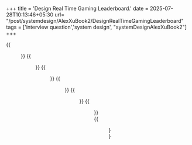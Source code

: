+++
title = 'Design Real Time Gaming Leaderboard.'
date = 2025-07-28T10:13:46+05:30
url= "/post/systemdesign/AlexXuBook2/DesignRealTimeGamingLeaderboard"
tags = ['interview question','system design', "systemDesignAlexXuBook2"]
+++

{{<figure src="/images/SystemDesign/DesignExample/RealTimeGamingLeaderBoard/ManageServices.png" alt="UserRequest." caption="Manage Services">}}
{{<figure src="/images/SystemDesign/DesignExample/RealTimeGamingLeaderBoard/ScoreAPoint.png" alt="UserRequest." caption="Score A Point">}}
{{<figure src="/images/SystemDesign/DesignExample/RealTimeGamingLeaderBoard/RetrieveLeaderboard.png" alt="UserRequest." caption="Retrieve Leaderboard">}}
{{<figure src="/images/SystemDesign/DesignExample/RealTimeGamingLeaderBoard/HashPartition.png" alt="UserRequest." caption="Hash Partition">}}
{{<figure src="/images/SystemDesign/DesignExample/RealTimeGamingLeaderBoard/Scatter-gather.png" alt="UserRequest." caption="Scatter-gather.">}}
{{<figure src="/images/SystemDesign/DesignExample/RealTimeGamingLeaderBoard/Scatter-GatherTop10Leaderboard.png" alt="UserRequest." caption="Scatter-Gather Top 10 Leaderboard.">}}
{{<figure src="/images/SystemDesign/DesignExample/RealTimeGamingLeaderBoard/GamingLeaderBoardSummary.png" alt="UserRequest." caption="GamingLeaderBoardSummary">}}
